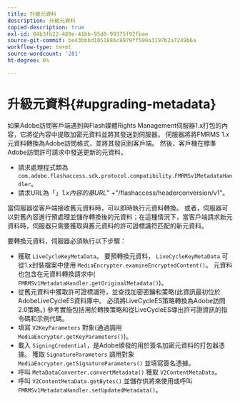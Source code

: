 ```yaml
---
title: 升級元資料
description: 升級元資料
copied-description: true
exl-id: 04b3fb22-489e-41bb-95d0-99375f92fbae
source-git-commit: be43bbbd1051886c8979ff590a3197b2a7249b6a
workflow-type: tm+mt
source-wordcount: '281'
ht-degree: 0%

---
```


# 升級元資料{#upgrading-metadata}

如果Adobe訪問客戶端遇到與Flash媒體Rights Management伺服器1.x打包的內容，它將從內容中提取加密元資料並將其發送到伺服器。 伺服器將將FMRMS 1.x元資料轉換為Adobe訪問格式，並將其發回到客戶端。 然後，客戶機在標準Adobe訪問許可請求中發送更新的元資料。

* 請求處理程式類為 `com.adobe.flashaccess.sdk.protocol.compatibility.FMRMSv1MetadataHandler`。
* 請求URL為「」*1.x內容的基URL*&quot; +&quot;/flashaccess/headerconversion/v1&quot;。

當伺服器從客戶端接收舊元資料時，可以即時執行元資料轉換。 或者，伺服器可以對舊內容進行預處理並儲存轉換後的元資料；在這種情況下，當客戶端請求新元資料時，伺服器只需要獲取與舊元資料的許可證標識符匹配的新元資料。

要轉換元資料，伺服器必須執行以下步驟：

* 獲取 `LiveCycleKeyMetaData`。 要預轉換元資料， `LiveCycleKeyMetaData` 可從1.x封裝檔案中使用 `MediaEncrypter.examineEncryptedContent()`。 元資料也包含在元資料轉換請求中( `FMRMSv1MetadataHandler.getOriginalMetadata()`)。
* 從舊元資料中獲取許可證標識符，並查找加密密鑰和策略(此資訊最初位於AdobeLiveCycleES資料庫中。 必須將LiveCycleES策略轉換為Adobe訪問2.0策略。) 參考實施包括用於轉換策略和從LiveCycleES導出許可證資訊的指令碼和示例代碼。
* 填寫 `V2KeyParameters` 對象(通過調用 `MediaEncrypter.getKeyParameters()`)。
* 載入 `SigningCredential`，是Adobe頒發的用於簽名加密元資料的打包器憑據。 獲取 `SignatureParameters` 調用對象 `MediaEncrypter.getSignatureParameters()` 並填寫簽名憑據。
* 呼叫 `MetaDataConverter.convertMetadata()` 獲取 `V2ContentMetaData`。
* 呼叫 `V2ContentMetaData.getBytes()` 並儲存供將來使用或呼叫 `FMRMSv1MetadataHandler.setUpdatedMetadata()`。
